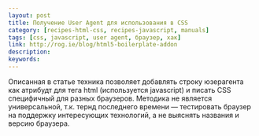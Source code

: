```yaml
---
layout: post
title: Получение User Agent для использования в CSS
category: [recipes-html-css, recipes-javascript, manuals]
tags: [css, javascript, user agent, браузер, хак]
link: http://rog.ie/blog/html5-boilerplate-addon
description:
keywords:
---
```


<p>Описанная в статье техника позволяет добавлять строку юзерагента как атрибудт для тега html (используется javascript) и писать CSS специфичный для разных браузеров. Методика не является универсальной, т.к. тернд последнего времени — тестировать браузер на поддержку интересующих технологий, а не выяснять названия и версию браузера.</p>
